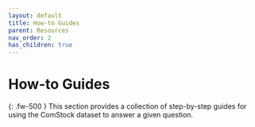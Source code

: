 ```yaml
---
layout: default
title: How-to Guides
parent: Resources
nav_order: 2
has_children: true
---
```


# How-to Guides
{: .fw-500 }
This section provides a collection of step-by-step guides for using the ComStock dataset to answer a given question. 